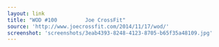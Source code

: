 ```yaml
---
layout: link
title: "WOD #100         Joe CrossFit"
source: 'http://www.joecrossfit.com/2014/11/17/wod/'
screenshot: 'screenshots/3eab4393-8248-4123-8705-b65f35a48109.jpg'
---
```


